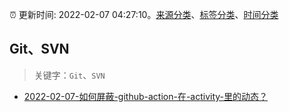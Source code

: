 :alarm_clock: 更新时间: 2022-02-07 04:27:10。[来源分类](../README.md)、[标签分类](../TAGS.md)、[时间分类](../TIMELINE.md)

## Git、SVN


> 关键字：`Git`、`SVN`



- [2022-02-07-如何屏蔽-github-action-在-activity-里的动态？](https://www.v2ex.com/t/832178) 